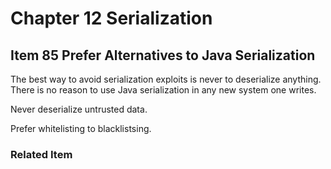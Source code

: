 # Chapter 12 Serialization

## Item 85 Prefer Alternatives to Java Serialization

The best way to avoid serialization exploits is never to deserialize anything. There is no reason to use Java
serialization in any new system one writes.

Never deserialize untrusted data.

Prefer whitelisting to blacklistsing.

### Related Item